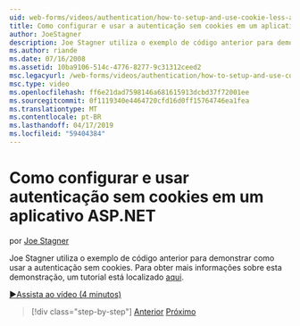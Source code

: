 ```yaml
---
uid: web-forms/videos/authentication/how-to-setup-and-use-cookie-less-authentication-in-an-aspnet-application
title: Como configurar e usar a autenticação sem cookies em um aplicativo ASP.NET | Microsoft Docs
author: JoeStagner
description: Joe Stagner utiliza o exemplo de código anterior para demonstrar como usar a autenticação sem cookies. Para obter mais informações sobre esta demonstração, um tutorial está localizado...
ms.author: riande
ms.date: 07/16/2008
ms.assetid: 10ba9106-514c-4776-8277-9c31312ceed2
msc.legacyurl: /web-forms/videos/authentication/how-to-setup-and-use-cookie-less-authentication-in-an-aspnet-application
msc.type: video
ms.openlocfilehash: ff6e21dad7598146a681615913dcbd37f72001ee
ms.sourcegitcommit: 0f1119340e4464720cfd16d0ff15764746ea1fea
ms.translationtype: MT
ms.contentlocale: pt-BR
ms.lasthandoff: 04/17/2019
ms.locfileid: "59404384"
---
```

# <a name="how-to-setup-and-use-cookie-less-authentication-in-an-aspnet-application"></a>Como configurar e usar autenticação sem cookies em um aplicativo ASP.NET

por [Joe Stagner](https://github.com/JoeStagner)

Joe Stagner utiliza o exemplo de código anterior para demonstrar como usar a autenticação sem cookies. Para obter mais informações sobre esta demonstração, um tutorial está localizado [aqui](../../overview/older-versions-security/introduction/forms-authentication-configuration-and-advanced-topics-vb.md).

[&#9654;Assista ao vídeo (4 minutos)](https://channel9.msdn.com/Blogs/ASP-NET-Site-Videos/how-to-setup-and-use-cookie-less-authentication-in-an-aspnet-application)

> [!div class="step-by-step"]
> [Anterior](how-to-change-the-forms-authentication-properties.md)
> [Próximo](asp-forms-login-relocation.md)
